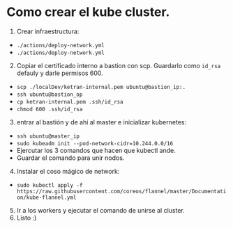# Como crear el kube cluster.

1. Crear infraestructura:
  - `./actions/deploy-network.yml`
  - `./actions/deploy-network.yml`
2. Copiar el certificado interno a bastion con scp. Guardarlo como `id_rsa` defauly y darle permisos 600.
  - `scp ./localDev/ketran-internal.pem ubuntu@bastion_ip:.`
  - `ssh ubuntu@bastion_op`
  - `cp ketran-internal.pem .ssh/id_rsa`
  - `chmod 600 .ssh/id_rsa`
3. entrar al bastión y de ahí al master e inicializar kubernetes:
  - `ssh ubuntu@master_ip`
  - `sudo kubeadm init --pod-network-cidr=10.244.0.0/16`
  - Ejercutar los 3 comandos que hacen que kubectl ande.
  - Guardar el comando para unir nodos.
4. Instalar el coso mágico de network:
  - `sudo kubectl apply -f https://raw.githubusercontent.com/coreos/flannel/master/Documentation/kube-flannel.yml`
5. Ir a los workers y ejecutar el comando de unirse al cluster.
6. Listo :)
